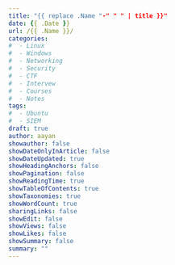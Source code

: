 ```yaml
---
title: "{{ replace .Name "-" " " | title }}"
date: {{ .Date }}
url: /{{ .Name }}/
categories:
#  - Linux
#  - Windows
#  - Networking
#  - Security
#  - CTF
#  - Intervew
#  - Courses
#  - Notes
tags:
#  - Ubuntu
#  - SIEM
draft: true
author: aayan
showauthor: false
showDateOnlyInArticle: false
showDateUpdated: true
showHeadingAnchors: false
showPagination: false
showReadingTime: true
showTableOfContents: true
showTaxonomies: true 
showWordCount: true
sharingLinks: false
showEdit: false
showViews: false
showLikes: false
showSummary: false
summary: ""
---
```

<!--more-->

## 

